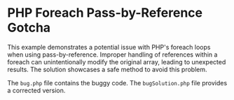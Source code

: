 # PHP Foreach Pass-by-Reference Gotcha

This example demonstrates a potential issue with PHP's foreach loops when using pass-by-reference.  Improper handling of references within a foreach can unintentionally modify the original array, leading to unexpected results.  The solution showcases a safe method to avoid this problem.

The `bug.php` file contains the buggy code. The `bugSolution.php` file provides a corrected version.